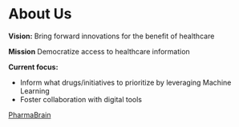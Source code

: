 # About Us

**Vision:** Bring forward innovations for the benefit of healthcare

**Mission** Democratize access to healthcare information

**Current focus:** 
- Inform what drugs/initiatives to prioritize by leveraging Machine Learning
- Foster collaboration with digital tools 

[PharmaBrain](http://www.pharmabrain.ai/)
